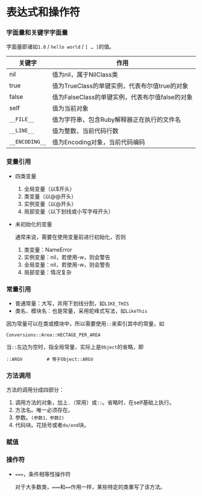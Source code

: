 # 表达式和操作符

### 字面量和关键字字面量

字面量即诸如`1.0` / `hello world` / `[ … ]`的值。

关键字 | 作用
---- | ----
nil | 值为nil，属于NilClass类
true | 值为TrueClass的单键实例，代表布尔值true的对象
false | 值为FalseClass的单键实例，代表布尔值false的对象
self | 值为当前对象
`__FILE__` | 值为字符串，包含Ruby解释器正在执行的文件名
`__LINE__` | 值为整数，当前代码行数
`__ENCODING__` | 值为Encoding对象，当前代码编码

### 变量引用

* 四类变量

    1. 全局变量（以$开头）
    2. 类变量（以@@开头）
    3. 实例变量（以@开头）
    4. 局部变量（以下划线或小写字母开头）

* 未初始化的变量

    通常来说，需要在使用变量前进行初始化，否则
    
    1. 类变量：NameError
    2. 实例变量：nil，若使用-w，则会警告
    3. 全局变量：nil，若使用-w，则会警告
    4. 局部变量：情况复杂

### 常量引用

* 普通常量：大写，并用下划线分割，如`LIKE_THIS`
* 类名、模块名：也是常量，采用驼峰式写法，如`LikeThis`

因为常量可以在类或模块中，所以需要使用`::`来索引其中的常量，如

    Conversions::Area::HECTAGE_PER_AREA
    
当`::`左边为空时，指全局常量，实际上是`Object`的省略，即

    ::ARGV         # 等于Object::ARGV

### 方法调用

方法的调用分成四部分：

1. 调用方法的对象，加上`.`（常用）或`::`。省略时，在self基础上执行。
2. 方法名。唯一必须存在。
3. 参数。`(参数1，参数2)`
4. 代码块。花括号或者`do/end`块。

### 赋值

### 操作符

* `===`，条件相等性操作符

    对于大多数类，`===`和`==`作用一样，某些特定的类重写了该方法。


